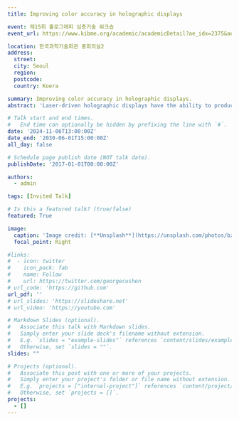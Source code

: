 ```yaml
---
title: Improving color accuracy in holographic displays

event: 제15회 홀로그래피 심층기술 워크숍
event_url: https://www.kibme.org/academic/academicDetail?ae_idx=2375&ae_type=1

location: 한국과학기술회관 중회의실2
address:
  street:  
  city: Seoul
  region:  
  postcode:  
  country: Koera

summary: Improving color accuracy in holographic displays.
abstract: 'Laser-driven holographic displays have the ability to produce wide-color gamut, color-accurate 3D images. However, system imperfections significantly limit these capabilities, leading to inaccurate color representation. This talk will introduce a color-aware optimization technique that improves color accuracy in holographic displays, contributing to a more immersive viewing experience for users in virtual and augmented reality applications.'

# Talk start and end times.
#   End time can optionally be hidden by prefixing the line with `#`.
date: '2024-11-06T13:00:00Z'
date_end: '2030-06-01T15:00:00Z'
all_day: false

# Schedule page publish date (NOT talk date).
publishDate: '2017-01-01T00:00:00Z'

authors:
  - admin

tags: [Invited Talk]

# Is this a featured talk? (true/false)
featured: True

image:
  caption: 'Image credit: [**Unsplash**](https://unsplash.com/photos/bzdhc5b3Bxs)'
  focal_point: Right

#links:
#  - icon: twitter
#    icon_pack: fab
#    name: Follow
#    url: https://twitter.com/georgecushen
# url_code: 'https://github.com'
url_pdf: ''
# url_slides: 'https://slideshare.net'
# url_video: 'https://youtube.com'

# Markdown Slides (optional).
#   Associate this talk with Markdown slides.
#   Simply enter your slide deck's filename without extension.
#   E.g. `slides = "example-slides"` references `content/slides/example-slides.md`.
#   Otherwise, set `slides = ""`.
slides: ""

# Projects (optional).
#   Associate this post with one or more of your projects.
#   Simply enter your project's folder or file name without extension.
#   E.g. `projects = ["internal-project"]` references `content/project/deep-learning/index.md`.
#   Otherwise, set `projects = []`.
projects:
  - []
---
```





